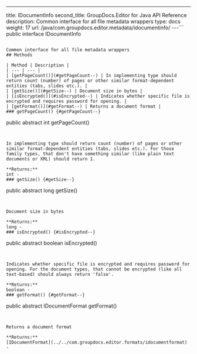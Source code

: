 ---
title: IDocumentInfo
second_title: GroupDocs.Editor for Java API Reference
description: Common interface for all file metadata wrappers
type: docs
weight: 17
url: /java/com.groupdocs.editor.metadata/idocumentinfo/
---```
public interface IDocumentInfo
```

Common interface for all file metadata wrappers
## Methods

| Method | Description |
| --- | --- |
| [getPageCount()](#getPageCount--) | In implementing type should return count (number) of pages or other similar format-dependent entities (tabs, slides etc.). |
| [getSize()](#getSize--) | Document size in bytes |
| [isEncrypted()](#isEncrypted--) | Indicates whether specific file is encrypted and requires password for opening. |
| [getFormat()](#getFormat--) | Returns a document format |
### getPageCount() {#getPageCount--}
```
public abstract int getPageCount()
```


In implementing type should return count (number) of pages or other similar format-dependent entities (tabs, slides etc.). For those family types, that don't have something similar (like plain text documents or XML) should return 1.

**Returns:**
int - 
### getSize() {#getSize--}
```
public abstract long getSize()
```


Document size in bytes

**Returns:**
long - 
### isEncrypted() {#isEncrypted--}
```
public abstract boolean isEncrypted()
```


Indicates whether specific file is encrypted and requires password for opening. For the document types, that cannot be encrypted (like all text-based) should always return 'false'.

**Returns:**
boolean - 
### getFormat() {#getFormat--}
```
public abstract IDocumentFormat getFormat()
```


Returns a document format

**Returns:**
[IDocumentFormat](../../com.groupdocs.editor.formats/idocumentformat) - 
